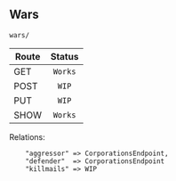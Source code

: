 ## Wars

`wars/`

| Route         | Status        |
| ------------- |:-------------:|
| GET           |`Works`|
| POST           |`WIP`|
| PUT           |`WIP`|
| SHOW          |`Works`|

Relations:
```
    "aggressor" => CorporationsEndpoint,
    "defender"  => CorporationsEndpoint
    "killmails" => WIP
```